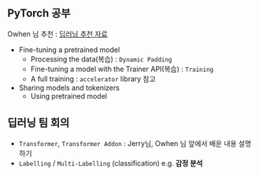 ## PyTorch 공부

Owhen 님 추천 : [딥러닝 추천 자료](https://github.com/huggingface/transformers)

- Fine-tuning a pretrained model
  - Processing the data(복습) : `Dynamic Padding`
  - Fine-tuning a model with the Trainer API(복습) : `Training`
  - A full training : `accelerator` library 참고
- Sharing models and tokenizers
  - Using pretrained model



## 딥러닝 팀 회의

- `Transformer`, `Transformer Addon` : Jerry님, Owhen 님 앞에서 배운 내용 설명하기
- `Labelling` / `Multi-Labelling` (classification) e.g. **감정 분석**
